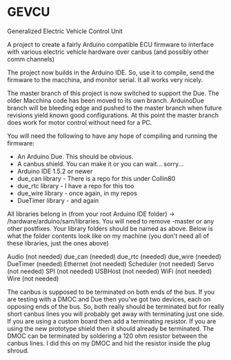 GEVCU
=====

Generalized Electric Vehicle Control Unit

A project to create a fairly Arduino compatible ECU firmware
to interface with various electric vehicle hardware over canbus
(and possibly other comm channels)

The project now builds in the Arduino IDE. So, use it to compile, send the firmware
to the macchina, and monitor serial. It all works very nicely.

The master branch of this project is now switched to support the Due. The older Macchina
code has been moved to its own branch. ArduinoDue branch will be bleeding edge and pushed
to the master branch when future revisions yield known good configurations. At this point the master
branch does work for motor control without need for a PC.

You will need the following to have any hope of compiling and running the firmware:
- An Arduino Due. This should be obvious.
- A canbus shield. You can make it or you can wait... sorry...
- Arduino IDE 1.5.2 or newer
- due_can library - There is a repo for this under Collin80
- due_rtc library - I have a repo for this too
- due_wire library - once again, in my repos
- DueTimer library - and again

All libraries belong in (from your root Arduino IDE folder) -> /hardware/arduino/sam/libraries. You will need to
remove -master or any other postfixes. Your library folders should be named as above. Below is what
the folder contents look like on my machine (you don't need all of these libraries, just the ones above)

Audio (not needed)
due_can (needed)
due_rtc (needed)
due_wire (needed)
DueTimer (needed)
Ethernet (not needed)
Scheduler (not needed)
Servo (not needed)
SPI (not needed)
USBHost (not needed)
WiFi (not needed)
Wire (not needed)

The canbus is supposed to be terminated on both ends of the bus. If you are testing with a DMOC 
and Due then you've got two devices, each on opposing ends of the bus. So, both really should be
terminated but for really short canbus lines you will probably get away with terminating just one side.
If you are using a custom board then add a terminating resistor. If you are using the new prototype shield
then it should already be terminated. The DMOC can be terminated by soldering a 120 ohm resistor 
between the canbus lines. I did this on my DMOC and hid the resistor inside the plug shroud. 